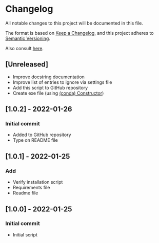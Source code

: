 # Changelog

All notable changes to this project will be documented in this file.

The format is based on [Keep a Changelog](https://keepachangelog.com/en/1.0.0/),
and this project adheres to [Semantic Versioning](https://semver.org/spec/v2.0.0.html).

Also consult [here](https://github.com/markdown-it/markdown-it/edit/master/CHANGELOG.md).

## [Unreleased]
- Improve docstring documentation
- Improve list of entries to ignore via settings file
- Add this script to GitHub repository
- Create exe file (using [(conda) Constructor](https://github.com/conda/constructor))


## [1.0.2] - 2022-01-26
### Initial commit
- Added to GitHub repository
- Type on README file

## [1.0.1] - 2022-01-25
### Add
- Verify installation script
- Requirements file
- Readme file

## [1.0.0] - 2022-01-25
### Initial commit
- Initial script
